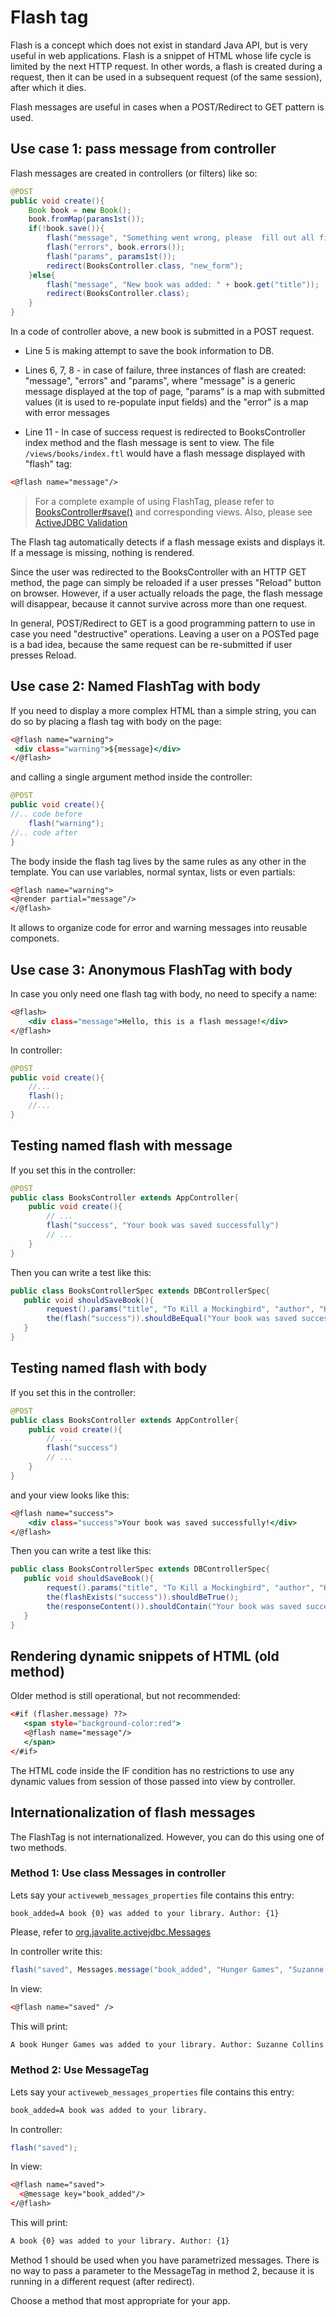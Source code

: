 <div class="page-header">
   <h1>Flash tag</h1>
</div>


Flash is a concept which does not exist in standard Java API, but is very useful in web applications. Flash is a snippet
of HTML whose life cycle is limited by the next HTTP request. In other words, a flash is created during a request, then
it can be used in a subsequent request (of the same session), after which it dies.

Flash messages are useful in cases when a POST/Redirect to GET pattern is used.

## Use case 1: pass message from controller

Flash messages are created in controllers (or filters) like so:

~~~~ {.java  .numberLines}
@POST
public void create(){
    Book book = new Book();
    book.fromMap(params1st());
    if(!book.save()){
        flash("message", "Something went wrong, please  fill out all fields");
        flash("errors", book.errors());
        flash("params", params1st());
        redirect(BooksController.class, "new_form");
    }else{
        flash("message", "New book was added: " + book.get("title"));
        redirect(BooksController.class);
    }
}
~~~~

In a code of controller above, a new book is submitted in a POST request.

* Line 5 is making attempt to save the book information to DB.

* Lines 6, 7, 8  - in case of failure, three instances of flash are created: "message", "errors" and "params", where "message"
is a generic message displayed at the top of page, "params" is a map with submitted values
(it is used  to re-populate input fields) and the "error" is a map with error messages

* Line 11 -  In case of success request is redirected to BooksController index method and the flash message is sent to view.
The file `/views/books/index.ftl` would have a flash message displayed with "flash" tag:

~~~~ {.html  .numberLines}
<@flash name="message"/>
~~~~

> For a complete example of using FlashTag, please refer to [BooksController#save()](https://github.com/javalite/activeweb-simple/blob/master/src/main/java/app/controllers/BooksController.java#L45)
and corresponding views. Also, please see [ActiveJDBC Validation](validations)


The Flash tag automatically detects if a flash message exists and displays it. If a message is missing, nothing is rendered.

Since the user was redirected to the BooksController with an HTTP GET method, the page can simply be reloaded if a user
presses "Reload" button on browser. However, if a user actually reloads the page, the flash message will disappear,
because it cannot survive across more than one request.

In general, POST/Redirect to GET is a good programming pattern to use in case you need "destructive" operations.
Leaving a user on a POSTed page is a bad idea, because the same request can be re-submitted if user presses Reload.



## Use case 2: Named FlashTag with body

If you need to display a more complex HTML than a simple string, you can do so by placing a flash tag with body on the page: 

~~~~ {.html  .numberLines}
<@flash name="warning">
 <div class="warning">${message}</div>
</@flash>
~~~~

and calling a single argument method inside the controller: 

~~~~ {.java  .numberLines}
@POST
public void create(){
//.. code before
    flash("warning");
//.. code after
}
~~~~


The body inside the flash tag lives by the same rules as any other in the template. You can use variables, normal syntax, lists or even 
partials: 

~~~~ {.html  .numberLines}
<@flash name="warning">
<@render partial="message"/>
</@flash>
~~~~

It allows to organize code for error and warning messages into reusable componets. 


## Use case 3: Anonymous FlashTag with body

In case you only need one flash tag with body, no need to specify a name:

~~~~ {.html  .numberLines}
<@flash>
    <div class="message">Hello, this is a flash message!</div>
</@flash>
~~~~


In controller:

~~~~ {.java  .numberLines}
@POST
public void create(){
    //...
    flash();
    //...
}
~~~~

## Testing named flash with message 

If you set this in the controller: 

~~~~ {.java  .numberLines}
@POST
public class BooksController extends AppController{
    public void create(){
        // ...
        flash("success", "Your book was saved successfully")
        // ...
    }
}
~~~~


Then you can write a test like this:

~~~~ {.java  .numberLines}
public class BooksControllerSpec extends DBControllerSpec{
   public void shouldSaveBook(){
        request().params("title", "To Kill a Mockingbird", "author", "Harper Lee").post("save");
        the(flash("success")).shouldBeEqual("Your book was saved successfully");
   }
}
~~~~




## Testing named flash with body 

If you set this in the controller: 

~~~~ {.java  .numberLines}
@POST
public class BooksController extends AppController{
    public void create(){
        // ...
        flash("success")
        // ...
    }
}
~~~~

and your view looks like this: 

~~~~ {.html  .numberLines}
<@flash name="success">
    <div class="success">Your book was saved successfully!</div>
</@flash>
~~~~


Then you can write a test like this:

~~~~ {.java .numberLines}
public class BooksControllerSpec extends DBControllerSpec{
   public void shouldSaveBook(){
        request().params("title", "To Kill a Mockingbird", "author", "Harper Lee").post("save");
        the(flashExists("success")).shouldBeTrue();
        the(responseContent()).shouldContain("Your book was saved successfully!");
   }
}
~~~~



## Rendering dynamic snippets of HTML (old method)

Older method is still operational, but not recommended: 

~~~~ {.html  .numberLines}
<#if (flasher.message) ??>
   <span style="background-color:red">
   <@flash name="message"/>
   </span>
</#if>
~~~~

The HTML code inside the IF condition has no restrictions to use any dynamic values from session of those passed into view by controller.

## Internationalization of flash messages


The FlashTag is not internationalized. However, you can do this using one of two methods.


### Method 1: Use class Messages in controller

Lets say your `activeweb_messages_properties` file contains this entry:

    book_added=A book {0} was added to your library. Author: {1}

Please, refer to [org.javalite.activejdbc.Messages](http://javalite.github.io/activejdbc/org/javalite/activejdbc/Messages.html)

In controller write this:

~~~~ {.java  .numberLines}
flash("saved", Messages.message("book_added", "Hunger Games", "Suzanne Collins"));
~~~~ 

In view: 

~~~~ {.html  .numberLines}
<@flash name="saved" />
~~~~

This will print:  

~~~~ {.html  .numberLines}
A book Hunger Games was added to your library. Author: Suzanne Collins
~~~~ 

### Method 2: Use MessageTag

Lets say your `activeweb_messages_properties` file contains this entry:

~~~~ {.html  .numberLines}
book_added=A book was added to your library.
~~~~ 

In controller:

~~~~ {.java  .numberLines}
flash("saved");
~~~~ 

In view: 


~~~~ {.html  .numberLines}
<@flash name="saved">
  <@message key="book_added"/>
</@flash>
~~~~ 


This will print: 
    
~~~~ {.html  .numberLines}
A book {0} was added to your library. Author: {1}
~~~~ 

Method 1 should be used when you have parametrized messages. There is no way to pass a parameter to the MessageTag in method 2, 
because it is running in a different request (after redirect).

Choose a method that most appropriate for your app.
